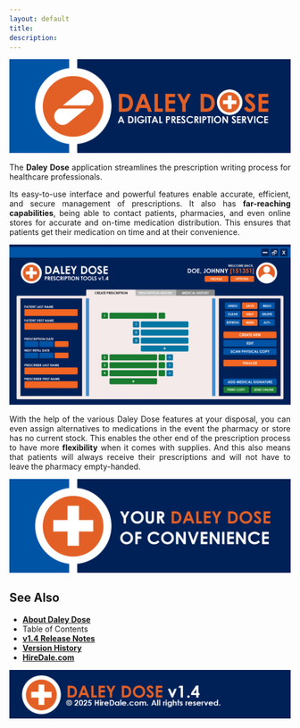 ```yaml
---
layout: default
title: 
description: 
---
```


[![Header](/images/daley-dose-main-banner.png)](https://hiredale.github.io/daleydose/)

<p style="text-align: justify;">
The <span style="font-weight: bold;">Daley Dose</span> application streamlines the prescription writing process for healthcare professionals.
</p>

<p style="text-align: justify;">
Its easy-to-use interface and powerful features enable accurate, efficient, and secure management of prescriptions. It also has <span style="font-weight: bold;">far-reaching capabilities</span>, being able to contact patients, pharmacies, and even online stores for accurate and on-time medication distribution. This ensures that patients get their medication on time and at their convenience.
</p>

![Daily Dose user interface](/images/daley-dose-home-window-clean.png)

<p style="text-align: justify;">
With the help of the various Daley Dose features at your disposal, you can even assign alternatives to medications in the event the pharmacy or store has no current stock. This enables the other end of the prescription process to have more <span style="font-weight: bold;">flexibility</span> when it comes with supplies. And this also means that patients will always receive their prescriptions and will not have to leave the pharmacy empty-handed.
</p>

![Slogan](/images/daley-dose-banner-2.png)

## **See Also**

- [**About Daley Dose**](/daleydose/about-daley-dose)
- Table of Contents
- [**v1.4 Release Notes**](/daleydose/release-notes-v1.4)
- [**Version History**](/daleydose/version-history)
- [**HireDale.com**](https://hiredale.github.io)

![Footer](/images/daley-dose-footer.png)
